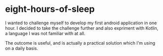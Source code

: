 # eight-hours-of-sleep
I wanted to challenge myself to develop my first android application in one hour.
I decided to take the challenge further and also expriment with Kotlin, a language I was not familiar with at all.

The outcome is useful, and is actually a practical solution which I'm using on a daily basis.
